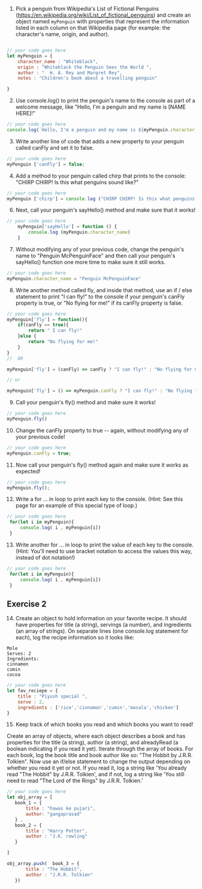 1. Pick a penguin from Wikipedia's List of Fictional Penguins (https://en.wikipedia.org/wiki/List_of_fictional_penguins) and create an object named `myPenguin` with properties that represent the information listed in each column on that Wikipedia page (for example: the character's name, origin, and author).

```js

// your code goes here
let myPenguin = {
    character_name : "Whiteblack",
    origin : "Whiteblack the Penguin Sees the World	",
    author : "	H. A. Rey and Margret Rey",
    notes : "Children's book about a travelling penguin"

}
```

2. Use console.log() to print the penguin's name to the console as part of a welcome message, like "Hello, I'm a penguin and my name is [NAME HERE]!"

```js
// your code goes here
console.log(`Hello, I'm a penguin and my name is ${myPenguin.character_name}`) ;
```

3. Write another line of code that adds a new property to your penguin called canFly and set it to false.

```js
// your code goes here
myPenguin ['canFly'] = false;
```

4. Add a method to your penguin called chirp that prints to the console: "CHIRP CHIRP! Is this what penguins sound like?"

```js
// your code goes here
myPenguin ['chirp'] = console.log ("CHIRP CHIRP! Is this what penguins sound like?")
```

6. Next, call your penguin's sayHello() method and make sure that it works!

```js
// your code goes here
    myPenguin['sayHello'] = function () {
        console.log (myPenguin.character_name)
    }
```

7. Without modifying any of your previous code, change the penguin's name to "Penguin McPenguinFace" and then call your penguin's sayHello() function one more time to make sure it still works.

```js
// your code goes here
myPenguin.character_name = "Penguin McPenguinFace"
```

8. Write another method called fly, and inside that method, use an if / else statement to print "I can fly!" to the console if your penguin's canFly property is true, or "No flying for me!" if its canFly property is false.

```js
// your code goes here
myPenguin['fly'] = function(){
    if(canFly == true){
        return " I can fly!" 
    }else {
        return "No flying for me!"
    }
}
//  OR

myPenguin['fly'] = (canFly) => canFly ? "I can fly!" : "No flying for me!"

// or

myPenguin['fly'] = () => myPenguin.canFly ? "I can fly!" : "No flying for me!"

```

9. Call your penguin's fly() method and make sure it works!

```js
// your code goes here
myPenguin.fly()
```

10. Change the canFly property to true -- again, without modifying any of your previous code!

```js
// your code goes here
myPenguin.canFly = true;
```

11. Now call your penguin's fly() method again and make sure it works as expected!

```js
// your code goes here
myPenguin.fly();
```

12. Write a for ... in loop to print each key to the console. (Hint: See this page for an example of this special type of loop.)

```js
// your code goes here
 for(let i in myPenguin){
     console.log( i , myPenguin[i])
 }
```

13. Write another for ... in loop to print the value of each key to the console. (Hint: You'll need to use bracket notation to access the values this way, instead of dot notation!)

```js
// your code goes here
 for(let i in myPenguin){
     console.log( i , myPenguin[i])
 }
```

## Exercise 2
 14. Create an object to hold information on your favorite recipe. It should have properties for title (a string), servings (a number), and ingredients (an array of strings).
 On separate lines (one console.log statement for each), log the recipe information so it looks like:
 ```
 Mole
 Serves: 2
 Ingredients:
 cinnamon
 cumin
 cocoa
```

```js
// your code goes here
let fav_reciepe = {
    title : "Piyush special ",
    serve : 2,
    ingredients : ['rice','cinnamon','cumin','masala','chicken']
}

```

 15. Keep track of which books you read and which books you want to read!

 Create an array of objects, where each object describes a book and has properties for the title (a string), author (a string), and alreadyRead (a boolean indicating if you read it yet).
 Iterate through the array of books. For each book, log the book title and book author like so: "The Hobbit by J.R.R. Tolkien".
 Now use an if/else statement to change the output depending on whether you read it yet or not. If you read it, log a string like 'You already read "The Hobbit" by J.R.R. Tolkien', and if not, log a string like 'You still need to read "The Lord of the Rings" by J.R.R. Tolkien.'

 ```js
// your code goes here
let obj_array = [
    book_1 = {
        title : "hawas ke pujari",
        author: "gangaprasad"
    } , 
    book_2 = {
        title : "Harry Potter",
        author : "J.K. rowling"
    }

]

obj_array.push(  book_3 = {
        title : "The Hobbit",
        author : "J.R.R. Tolkien"
    })
```
